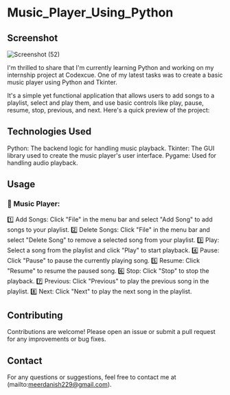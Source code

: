 # Music_Player_Using_Python

## Screenshot

![Screenshot (52)](https://github.com/MeerDanish229/Url_Shortener_Python/assets/128418303/7de4b9a5-8273-4192-8fab-7b7307798808)




I'm thrilled to share that I'm currently learning Python and working on my internship project at Codexcue. One of my latest tasks was to create a basic music player using Python and Tkinter.

It's a simple yet functional application that allows users to add songs to a playlist, select and play them, and use basic controls like play, pause, resume, stop, previous, and next. Here's a quick preview of the project:

## Technologies Used

Python: The backend logic for handling music playback.
Tkinter: The GUI library used to create the music player's user interface.
Pygame: Used for handling audio playback.

## Usage
### 🎵 Music Player:
1️⃣ Add Songs: Click "File" in the menu bar and select "Add Song" to add songs to your playlist.
2️⃣ Delete Songs: Click "File" in the menu bar and select "Delete Song" to remove a selected song from your playlist.
3️⃣ Play: Select a song from the playlist and click "Play" to start playback.
4️⃣ Pause: Click "Pause" to pause the currently playing song.
5️⃣ Resume: Click "Resume" to resume the paused song.
6️⃣ Stop: Click "Stop" to stop the playback.
7️⃣ Previous: Click "Previous" to play the previous song in the playlist.
8️⃣ Next: Click "Next" to play the next song in the playlist.

## Contributing

Contributions are welcome! Please open an issue or submit a pull request for any improvements or bug fixes.

## Contact

For any questions or suggestions, feel free to contact me at (mailto:meerdanish229@gmail.com).




